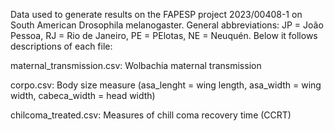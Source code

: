 Data used to generate results on the FAPESP project 2023/00408-1 on South American Drosophila melanogaster. General abbreviations: JP = João Pessoa, RJ = Rio de Janeiro, PE = PElotas, NE = Neuquén.
Below it follows descriptions of each file:

maternal_transmission.csv: Wolbachia maternal transmission

corpo.csv:  Body size measure (asa_lenght = wing length, asa_width = wing width, cabeca_width = head width)

chilcoma_treated.csv: Measures of chill coma recovery time (CCRT)

